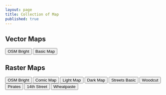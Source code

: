 ```yaml
---
layout: page
title: Collection of Map
published: true
---
```


## Vector Maps

<div id="vector-map" class="map-preview"></div>

<button id="vector-osm-bright">OSM Bright</button>
<button id="vector-osm-basic">Basic Map</button>

<script src='https://api.tiles.mapbox.com/mapbox-gl-js/v0.12.1/mapbox-gl.js'></script>
<link href='https://api.tiles.mapbox.com/mapbox-gl-js/v0.12.1/mapbox-gl.css' rel='stylesheet' />

<script>
	mapboxgl.accessToken = 'pk.eyJ1IjoibW9yZ2Vua2FmZmVlIiwiYSI6IjIzcmN0NlkifQ.0LRTNgCc-envt9d5MzR75w';
	var brightMap = new mapboxgl.Map({
		    container: 'vector-map',
		    style: '/styles/bright-v8.json',
		    center: [8.54124, 47.36686],
		    zoom: 6
	});

	var bright = document.getElementById("vector-osm-bright");
	bright.onclick = function(e) {
		e.preventDefault();
        e.stopPropagation();
        var brightMap = new mapboxgl.Map({
		    container: 'vector-map',
		    style: '/styles/bright-v8.json',
		    center: [8.54124, 47.36686],
		    zoom: 6
		});
	}
	var basic = document.getElementById("vector-osm-basic");
	basic.onclick = function(e) {
		e.preventDefault();
        e.stopPropagation();
        var basicMap = new mapboxgl.Map({
		    container: 'vector-map',
		    style: '/styles/basic-v8.json',
		    center: [8.54124, 47.36686],
		    zoom: 6
		});
	}
</script>

## Raster Maps

<div id="raster-map" class="map-preview"></div>

<button id="raster-osm-bright">OSM Bright</button>
<button id="comic-map">Comic Map</button>
<button id="light-map">Light Map</button>
<button id="dark-map">Dark Map</button>
<button id="streets-basic">Streets Basic</button>
<button id="woodcut">Woodcut</button>
<button id="pirates">Pirates</button>
<button id="fourteen-street">14th Street</button>
<button id="wheatpaste">Wheatpaste</button>

<script src="http://cdn.leafletjs.com/leaflet/v0.7.7/leaflet.js"></script>
<link rel="stylesheet" href="http://cdn.leafletjs.com/leaflet/v0.7.7/leaflet.css" />

<script>
var map = L.map('raster-map').setView([51.505, -0.09], 13);
var layer = L.tileLayer('http://rastertiles.osm2vectortiles.org/osm-bright/{z}/{x}/{y}.png').addTo(map);

addClickListener('raster-osm-bright', 'http://rastertiles.osm2vectortiles.org/osm-bright/{z}/{x}/{y}.png');
addClickListener('comic-map', 'http://rastertiles.osm2vectortiles.org/comic/{z}/{x}/{y}.png');
addClickListener('light-map', 'http://rastertiles.osm2vectortiles.org/light/{z}/{x}/{y}.png');
addClickListener('dark-map', 'http://rastertiles.osm2vectortiles.org/dark/{z}/{x}/{y}.png');
addClickListener('streets-basic', 'http://rastertiles.osm2vectortiles.org/streets-basic/{z}/{x}/{y}.png');
addClickListener('woodcut', 'http://rastertiles.osm2vectortiles.org/woodcut/{z}/{x}/{y}.png');
addClickListener('pirates', 'http://rastertiles.osm2vectortiles.org/pirates/{z}/{x}/{y}.png');
addClickListener('fourteen-street', 'http://rastertiles.osm2vectortiles.org/14th-street/{z}/{x}/{y}.png');
addClickListener('wheatpaste', 'http://rastertiles.osm2vectortiles.org/wheatpaste/{z}/{x}/{y}.png');

function addClickListener(name, url) {
	var mapButton = document.getElementById(name);
	mapButton.onclick = function(e) {
		e.preventDefault();
	    e.stopPropagation();
	    layer.setUrl(url);
	}
}
</script>
